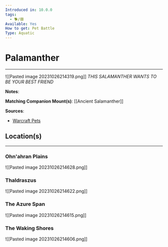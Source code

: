 ```yaml
---
Introduced in: 10.0.0
tags:
  - 🐕/🟥
Available: Yes
How to get: Pet Battle
Type: Aquatic
---
```

# Palamanther
---
![[Pasted image 20231026214319.png]]
_THIS SALAMANTHER WANTS TO BE YOUR BEST FRIEND_

**Notes**:

**Matching Companion Mount(s)**: [[Ancient Salamanther]]

**Sources**:
- [Warcraft Pets](https://www.warcraftpets.com/wow-pets/aquatic/miscellaneous/palamanther/)

## Location(s)
---
### Ohn'ahran Plains
![[Pasted image 20231026214628.png]]
### Thaldraszus
![[Pasted image 20231026214622.png]]
### The Azure Span
![[Pasted image 20231026214615.png]]
### The Waking Shores
![[Pasted image 20231026214606.png]]